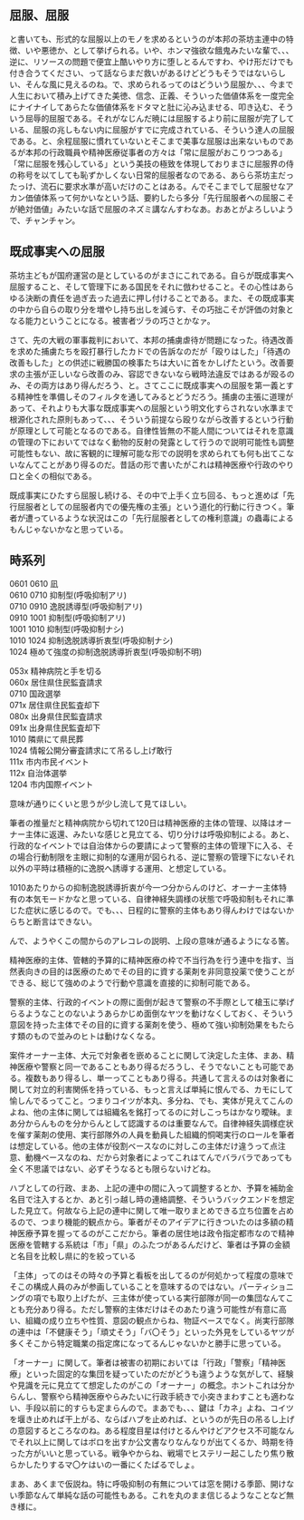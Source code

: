 ﻿## 屈服、屈服

と書いても、形式的な屈服以上のモノを求めるというのが本邦の茶坊主連中の特徴、いや悪徳か、として挙げられる。いや、ホンマ強欲な餓鬼みたいな輩で、、、逆に、リソースの問題で便宜上酷いやり方に堕しとるんですわ、やけ形だけでも付き合うてください、って話ならまだ救いがあるけどどうもそうではないらしい、そんな風に見えるのね。で、求められるってのはどういう屈服か、、、今まで人生において積み上げてきた美徳、信念、正義、そういった価値体系を一度完全にナイナイしてあらたな価値体系をドタマと肚に沁み込ませる、叩き込む、そういう屈辱的屈服である。それがなじんだ暁には屈服するより前に屈服が完了している、屈服の兆しもない内に屈服がすでに完成されている、そういう達人の屈服である。と、余程屈服に慣れていないとそこまで美事な屈服は出来ないものであるが本邦の行政職員や精神医療従事者の方々は「常に屈服がおこりつつある」「常に屈服を残心している」という美技の極致を体現しておりまさに屈服界の侍の称号を以てしても恥ずかしくない日常的屈服者なのである、あらら茶坊主だったっけ、流石に要求水準が高いだけのことはある。んでそこまでして屈服せなアカン価値体系って何かいなという話、要約したら多分「先行屈服者への屈服こそが絶対価値」みたいな話で屈服のネズミ講なんすわなあ。おあとがよろしいようで、チャンチャン。


## 既成事実への屈服

茶坊主どもが国府運営の是としているのがまさにこれである。自らが既成事実へ屈服すること、そして管理下にある国民をそれに倣わせること。その心性はあらゆる決断の責任を過ぎ去った過去に押し付けることである。また、その既成事実の中から自らの取り分を増やし持ち出しを減らす、その巧拙こそが評価の対象となる能力ということになる。被害者ヅラの巧さとかなァ。

さて、先の大戦の軍事裁判において、本邦の捕虜虐待が問題になった。待遇改善を求めた捕虜たちを殴打暴行したカドでの告訴なのだが「殴りはした」「待遇の改善もした」との供述に戦勝国の検事たちは大いに首をかしげたという。改善要求の主張が正しいなら改善のみ、容認できないなら戦時法違反ではあるが殴るのみ、その両方はあり得んだろう、と。さてここに既成事実への屈服を第一義とする精神性を準備しそのフィルタを通してみるとどうだろう。捕虜の主張に道理があって、それよりも大事な既成事実への屈服という明文化すらされない水準まで根源化された原則もあって、、、そういう前提なら殴りながら改善するという行動が原理として可能となるのである。自律性皆無の不能人間についてはそれを意識の管理の下においてではなく動物的反射の発露として行うので説明可能性も調整可能性もない、故に客観的に理解可能な形での説明を求められても何も出てこないなんてことがあり得るのだ。昔話の形で書いたがこれは精神医療や行政のやり口と全くの相似である。

既成事実にひたすら屈服し続ける、その中で上手く立ち回る、もっと進めば「先行屈服者としての屈服者内での優先権の主張」という道化的行動に行きつく。筆者が遭っているような状況はこの「先行屈服者としての権利意識」の蟲毒によるもんじゃないかなと思っている。


## 時系列

0601 0610 凪<br>
0610 0710 抑制型(呼吸抑制アリ)<br>
0710 0910 逸脱誘導型(呼吸抑制アリ)<br>
0910 1001 抑制型(呼吸抑制アリ)<br>
1001 1010 抑制型(呼吸抑制ナシ)<br>
1010 1024 抑制逸脱誘導折衷型(呼吸抑制ナシ)<br>
1024 極めて強度の抑制逸脱誘導折衷型(呼吸抑制不明)<br>

053x 精神病院と手を切る<br>
060x 居住県住民監査請求<br>
0710 国政選挙<br>
071x 居住県住民監査却下<br>
080x 出身県住民監査請求<br>
091x 出身県住民監査却下<br>
1010 隣県にて県民葬<br>
1024 情報公開分審査請求にて吊るし上げ敢行<br>
111x 市内市民イベント<br>
112x 自治体選挙<br>
1204 市内国際イベント<br>

意味が通りにくいと思うが少し流して見てほしい。

筆者の推量だと精神病院から切れて120日は精神医療的主体の管理、以降はオーナー主体に返還、みたいな感じと見立てる、切り分けは呼吸抑制による。あと、行政的なイベントでは自治体からの要請によって警察的主体の管理下に入る、その場合行動制限を主眼に抑制的な運用が図られる、逆に警察の管理下にないそれ以外の平時は積極的に逸脱へ誘導する運用、と想定している。

1010あたりからの抑制逸脱誘導折衷が今一つ分からんのけど、オーナー主体特有の本気モードかなと思っている、自律神経失調様の状態で呼吸抑制もそれに準じた症状に感じるので。でも、、、日程的に警察的主体もあり得んわけではないからちと断言はできない。

んで、ようやくこの間からのアレコレの説明、上段の意味が通るようになる筈。

精神医療的主体、管轄的予算的に精神医療の枠で不当行為を行う連中を指す、当然表向きの目的は医療のためでその目的に資する薬剤を非同意投薬で使うことができる、総じて強めのようで行動や意識を直接的に抑制可能である。

警察的主体、行政的イベントの際に面倒が起きて警察の不手際として槍玉に挙げらるようなことのないようあらかじめ面倒なヤツを動けなくしておく、そういう意図を持った主体でその目的に資する薬剤を使う、極めて強い抑制効果をもたらす類のもので並みのヒトは動けなくなる。

案件オーナー主体、大元で対象者を嵌めることに関して決定した主体、まあ、精神医療や警察と同一であることもあり得るだろうし、そうでないことも可能である。複数もあり得るし、単一ってこともあり得る。共通して言えるのは対象者に関して対立的利害関係を持っている、もっと言えば単純に恨んでる、カモにして愉しんでるってこと。つまりコイツが本丸、多分ね、でも、実体が見えてこんのよね、他の主体に関しては組織名を銘打ってるのに対しこっちはかなり曖昧。まあ分からんものを分からんとして認識するのは重要なんで。自律神経失調様症状を催す薬剤の使用、実行部隊外の人員を動員した組織的恫喝実行のロールを筆者は想定している。他の主体が役割ベースなのに対しこの主体だけ違うって点注意、動機ベースなのね、だから対象者によってこれはてんでバラバラであっても全く不思議ではない、必ずそうなるとも限らないけどね。

ハブとしての行政、まあ、上記の連中の間に入って調整するとか、予算を補助金名目で注入するとか、あと引っ越し時の連絡調整、そういうバックエンドを想定した見立て。何故なら上記の連中に関して唯一取りまとめできる立ち位置を占めるので、つまり機能的観点から。筆者がそのアイデアに行きついたのは多額の精神医療予算を握ってるのがここだから。筆者の居住地は政令指定都市なので精神医療を管轄する系統は「市」「県」のふたつがあるんだけど、筆者は予算の金額と名目を比較し県に的を絞っている

「主体」ってのはその時々の予算と看板を出してるのが何処かって程度の意味でそこの構成人員のみが参画していることを意味するのではない。パーティショニングの項でも取り上げたが、三主体が使っている実行部隊が同一の集団なんてことも充分あり得る。ただし警察的主体だけはそのあたり違う可能性が有意に高い、組織の成り立ちや性質、意図の観点からね、物証ベースでなく。尚実行部隊の連中は「不健康そう」「頑丈そう」「バ〇そう」といった外見をしているヤツが多くそこから特定職業の指定席になってるんじゃないかと勝手に思っている。

「オーナー」に関して。筆者は被害の初期においては「行政」「警察」「精神医療」といった固定的な集団を疑っていたのだがどうも違うような気がして、経験や見識を元に見立てて想定したのがこの「オーナー」の概念。ホントこれは分からんし、警察やら精神医療やらみたいに行政手続きで小突きまわすことも適わない、手段以前に的すらも定まらんので。まあでも、、、鍵は「カネ」よね、コイツを堰き止めれば干上がる、ならばハブを止めれば、というのが先日の吊るし上げの意図するところなのね。ある程度目星は付けとるんやけどアクセス不可能なんでそれ以上に関してはボロを出すか公文書なりなんなりが出てくるか、時期を待った方がいいと思っている。戦争やからね、戦場でヒステリー起こしたり焦り散らかしたりするマ〇ケはいの一番にくたばるでしょ。

まあ、あくまで仮説ね。特に呼吸抑制の有無については窓を開ける季節、開けない季節なんて単純な話の可能性もある。これを丸のまま信じるようなことなど無き様に。
